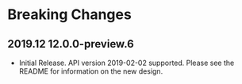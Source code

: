 # Breaking Changes

## 2019.12 12.0.0-preview.6

- Initial Release. API version 2019-02-02 supported. Please see the README for information on the new design.
